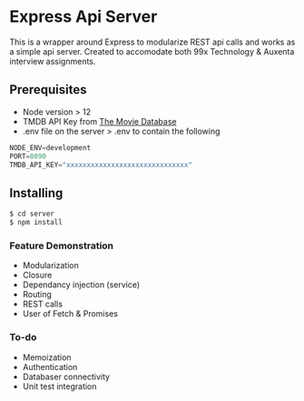# Express Api Server
This is a wrapper around Express to modularize REST api calls and works as a simple api server. Created to accomodate both 99x Technology & Auxenta interview assignments.
## Prerequisites
- Node version > 12
- TMDB API Key from [The Movie Database](https://www.themoviedb.org/)
- .env file on the server > .env to contain the following
```s
NODE_ENV=development
PORT=8090
TMDB_API_KEY="xxxxxxxxxxxxxxxxxxxxxxxxxxxxxx"
```
## Installing
```sh
$ cd server
$ npm install
```
### Feature Demonstration
- Modularization
- Closure
- Dependancy injection (service)
- Routing
- REST calls
- User of Fetch & Promises
### To-do
- Memoization
- Authentication
- Databaser connectivity
- Unit test integration
